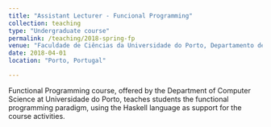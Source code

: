 ```yaml
---
title: "Assistant Lecturer - Funcional Programming"
collection: teaching
type: "Undergraduate course"
permalink: /teaching/2018-spring-fp
venue: "Faculdade de Ciências da Universidade do Porto, Departamento de Ciência de Computadores"
date: 2018-04-01
location: "Porto, Portugal"

---
```


Functional Programming course, offered by the Department of Computer Science at Universidade do Porto, teaches students the functional programming paradigm, using the Haskell language as support for the course activities.


